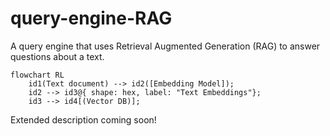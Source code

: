 # query-engine-RAG

A query engine that uses Retrieval Augmented Generation (RAG) to answer questions about a text.

```mermaid
flowchart RL
	id1(Text document) --> id2([Embedding Model]);
	id2 --> id3@{ shape: hex, label: "Text Embeddings"};
	id3 --> id4[(Vector DB)];
```

Extended description coming soon!